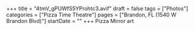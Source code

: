 +++
title = "4tmV_gPUWfS5YProhtc3.avif"
draft = false
tags = ["Photos"]
categories = ["Pizza Time Theatre"]
pages = ["Brandon, FL (1540 W Brandon Blvd)"]
startDate = ""
+++
Pizza Mirror art
